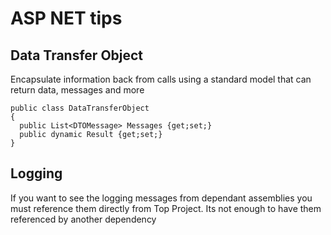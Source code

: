 # ASP NET tips

## Data Transfer Object

Encapsulate information back from calls using a standard model that can return data, messages and more

```
public class DataTransferObject
{
  public List<DTOMessage> Messages {get;set;}
  public dynamic Result {get;set;}
}
```
  
## Logging

If you want to see the logging messages from dependant assemblies you must reference them directly from Top Project. Its not enough to have them referenced by another dependency

